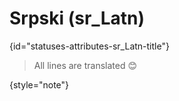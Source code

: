 # Srpski (sr_Latn)
{id="statuses-attributes-sr_Latn-title"}

> All lines are translated 😊
>
{style="note"}
